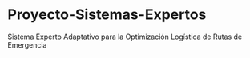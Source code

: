 # Proyecto-Sistemas-Expertos
Sistema Experto Adaptativo para la Optimización Logística de Rutas de Emergencia
